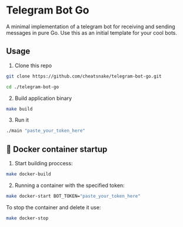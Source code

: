 # Telegram Bot Go

A minimal implementation of a telegram bot for receiving and sending messages in pure Go. Use this as an initial template for your cool bots.

## Usage

1. Clone this repo

```sh
git clone https://github.com/cheatsnake/telegram-bot-go.git
```

```sh
cd ./telegram-bot-go
```

2. Build application binary

```sh
make build
```

3. Run it

```sh
./main "paste_your_token_here"
```

## 🐳 Docker container startup

1. Start building proccess:

```sh
make docker-build
```

2. Running a container with the specified token:

```sh
make docker-start BOT_TOKEN="paste_your_token_here"
```

To stop the container and delete it use:

```sh
make docker-stop
```
